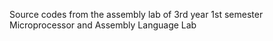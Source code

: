 Source codes from the assembly lab of 3rd year 1st semester Microprocessor and Assembly Language Lab
